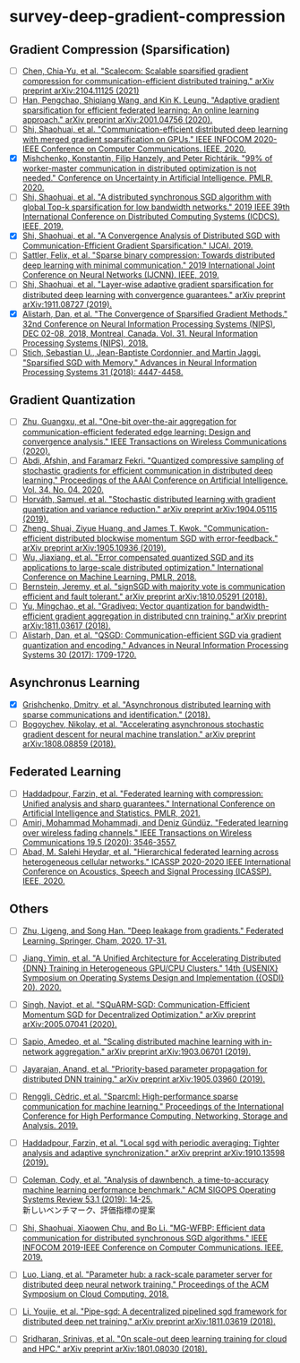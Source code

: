 # survey-deep-gradient-compression


## Gradient Compression (Sparsification)
* [ ] [Chen, Chia-Yu, et al. "Scalecom: Scalable sparsified gradient compression for communication-efficient distributed training." arXiv preprint arXiv:2104.11125 (2021)](https://arxiv.org/pdf/2104.11125.pdf)
* [ ] [Han, Pengchao, Shiqiang Wang, and Kin K. Leung. "Adaptive gradient sparsification for efficient federated learning: An online learning approach." arXiv preprint arXiv:2001.04756 (2020).](https://arxiv.org/abs/2001.04756)
* [ ] [Shi, Shaohuai, et al. "Communication-efficient distributed deep learning with merged gradient sparsification on GPUs." IEEE INFOCOM 2020-IEEE Conference on Computer Communications. IEEE, 2020.](https://www.comp.hkbu.edu.hk/~chxw/papers/infocom_2020_MGS.pdf)
* [X] [Mishchenko, Konstantin, Filip Hanzely, and Peter Richtárik. "99% of worker-master communication in distributed optimization is not needed." Conference on Uncertainty in Artificial Intelligence. PMLR, 2020.](http://proceedings.mlr.press/v124/mishchenko20a/mishchenko20a.pdf)
* [ ] [Shi, Shaohuai, et al. "A distributed synchronous SGD algorithm with global Top-k sparsification for low bandwidth networks." 2019 IEEE 39th International Conference on Distributed Computing Systems (ICDCS). IEEE, 2019.](https://arxiv.org/pdf/1901.04359.pdf)
* [X] [Shi, Shaohuai, et al. "A Convergence Analysis of Distributed SGD with Communication-Efficient Gradient Sparsification." IJCAI. 2019.](https://www.ijcai.org/Proceedings/2019/0473.pdf)
* [ ] [Sattler, Felix, et al. "Sparse binary compression: Towards distributed deep learning with minimal communication." 2019 International Joint Conference on Neural Networks (IJCNN). IEEE, 2019.](https://arxiv.org/pdf/1805.08768.pdf)
* [ ] [Shi, Shaohuai, et al. "Layer-wise adaptive gradient sparsification for distributed deep learning with convergence guarantees." arXiv preprint arXiv:1911.08727 (2019).](https://arxiv.org/abs/1911.08727)
* [x] [Alistarh, Dan, et al. "The Convergence of Sparsified Gradient Methods." 32nd Conference on Neural Information Processing Systems (NIPS), DEC 02-08, 2018, Montreal, Canada. Vol. 31. Neural Information Processing Systems (NIPS), 2018.](https://papers.nips.cc/paper/2018/hash/314450613369e0ee72d0da7f6fee773c-Abstract.html)
* [ ] [Stich, Sebastian U., Jean-Baptiste Cordonnier, and Martin Jaggi. "Sparsified SGD with Memory." Advances in Neural Information Processing Systems 31 (2018): 4447-4458.](https://proceedings.neurips.cc/paper/2018/hash/b440509a0106086a67bc2ea9df0a1dab-Abstract.html)

## Gradient Quantization
* [ ] [Zhu, Guangxu, et al. "One-bit over-the-air aggregation for communication-efficient federated edge learning: Design and convergence analysis." IEEE Transactions on Wireless Communications (2020).](https://arxiv.org/pdf/2001.05713.pdf)
* [ ] [Abdi, Afshin, and Faramarz Fekri. "Quantized compressive sampling of stochastic gradients for efficient communication in distributed deep learning." Proceedings of the AAAI Conference on Artificial Intelligence. Vol. 34. No. 04. 2020.](https://ojs.aaai.org/index.php/AAAI/article/download/5706/5562)
* [ ] [Horváth, Samuel, et al. "Stochastic distributed learning with gradient quantization and variance reduction." arXiv preprint arXiv:1904.05115 (2019).](https://arxiv.org/pdf/1904.05115.pdf)
* [ ] [Zheng, Shuai, Ziyue Huang, and James T. Kwok. "Communication-efficient distributed blockwise momentum SGD with error-feedback." arXiv preprint arXiv:1905.10936 (2019).](https://arxiv.org/pdf/1905.10936.pdf)
* [ ] [Wu, Jiaxiang, et al. "Error compensated quantized SGD and its applications to large-scale distributed optimization." International Conference on Machine Learning. PMLR, 2018.](http://proceedings.mlr.press/v80/wu18d/wu18d.pdf)
* [ ] [Bernstein, Jeremy, et al. "signSGD with majority vote is communication efficient and fault tolerant." arXiv preprint arXiv:1810.05291 (2018).](https://arxiv.org/pdf/1810.05291.pdf)
* [ ] [Yu, Mingchao, et al. "Gradiveq: Vector quantization for bandwidth-efficient gradient aggregation in distributed cnn training." arXiv preprint arXiv:1811.03617 (2018).](https://arxiv.org/pdf/1811.03617.pdf)
* [ ] [Alistarh, Dan, et al. "QSGD: Communication-efficient SGD via gradient quantization and encoding." Advances in Neural Information Processing Systems 30 (2017): 1709-1720.](https://papers.nips.cc/paper/2017/file/6c340f25839e6acdc73414517203f5f0-Paper.pdf)

## Asynchronus Learning
* [X] [Grishchenko, Dmitry, et al. "Asynchronous distributed learning with sparse communications and identification." (2018).](https://hal.archives-ouvertes.fr/hal-01950120/document)
* [ ] [Bogoychev, Nikolay, et al. "Accelerating asynchronous stochastic gradient descent for neural machine translation." arXiv preprint arXiv:1808.08859 (2018).](https://hal.archives-ouvertes.fr/hal-01950120/document)

## Federated Learning
* [ ] [Haddadpour, Farzin, et al. "Federated learning with compression: Unified analysis and sharp guarantees." International Conference on Artificial Intelligence and Statistics. PMLR, 2021.](http://proceedings.mlr.press/v130/haddadpour21a/haddadpour21a.pdf)
* [ ] [Amiri, Mohammad Mohammadi, and Deniz Gündüz. "Federated learning over wireless fading channels." IEEE Transactions on Wireless Communications 19.5 (2020): 3546-3557.](https://arxiv.org/pdf/1907.09769.pdf)
* [ ] [Abad, M. Salehi Heydar, et al. "Hierarchical federated learning across heterogeneous cellular networks." ICASSP 2020-2020 IEEE International Conference on Acoustics, Speech and Signal Processing (ICASSP). IEEE, 2020.](https://arxiv.org/pdf/1909.02362.pdf)

## Others
* [ ] [Zhu, Ligeng, and Song Han. "Deep leakage from gradients." Federated Learning. Springer, Cham, 2020. 17-31.](https://arxiv.org/pdf/1906.08935.pdf)

* [ ] [Jiang, Yimin, et al. "A Unified Architecture for Accelerating Distributed {DNN} Training in Heterogeneous GPU/CPU Clusters." 14th {USENIX} Symposium on Operating Systems Design and Implementation ({OSDI} 20). 2020.](https://www.usenix.org/system/files/osdi20-jiang.pdf)

* [ ] [Singh, Navjot, et al. "SQuARM-SGD: Communication-Efficient Momentum SGD for Decentralized Optimization." arXiv preprint arXiv:2005.07041 (2020).](https://arxiv.org/pdf/2005.07041.pdf)

* [ ] [Sapio, Amedeo, et al. "Scaling distributed machine learning with in-network aggregation." arXiv preprint arXiv:1903.06701 (2019).](https://arxiv.org/pdf/1903.06701.pdf)

* [ ] [Jayarajan, Anand, et al. "Priority-based parameter propagation for distributed DNN training." arXiv preprint arXiv:1905.03960 (2019).](https://arxiv.org/pdf/1905.03960.pdf)

* [ ] [Renggli, Cèdric, et al. "Sparcml: High-performance sparse communication for machine learning." Proceedings of the International Conference for High Performance Computing, Networking, Storage and Analysis. 2019.](https://arxiv.org/pdf/1802.08021.pdf)

* [ ] [Haddadpour, Farzin, et al. "Local sgd with periodic averaging: Tighter analysis and adaptive synchronization." arXiv preprint arXiv:1910.13598 (2019).](https://arxiv.org/pdf/1910.13598.pdf)

* [ ] [Coleman, Cody, et al. "Analysis of dawnbench, a time-to-accuracy machine learning performance benchmark." ACM SIGOPS Operating Systems Review 53.1 (2019): 14-25.](https://arxiv.org/pdf/1806.01427.pdf)  
新しいベンチマーク、評価指標の提案

* [ ] [Shi, Shaohuai, Xiaowen Chu, and Bo Li. "MG-WFBP: Efficient data communication for distributed synchronous SGD algorithms." IEEE INFOCOM 2019-IEEE Conference on Computer Communications. IEEE, 2019.](https://arxiv.org/pdf/1811.11141.pdf)

* [ ] [Luo, Liang, et al. "Parameter hub: a rack-scale parameter server for distributed deep neural network training." Proceedings of the ACM Symposium on Cloud Computing. 2018.](https://dl.acm.org/doi/pdf/10.1145/3267809.3267840)

* [ ] [Li, Youjie, et al. "Pipe-sgd: A decentralized pipelined sgd framework for distributed deep net training." arXiv preprint arXiv:1811.03619 (2018).](https://arxiv.org/pdf/1811.03619.pdf)

* [ ] [Sridharan, Srinivas, et al. "On scale-out deep learning training for cloud and HPC." arXiv preprint arXiv:1801.08030 (2018).](https://arxiv.org/pdf/1810.00859.pdf)
